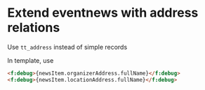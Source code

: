 # Extend eventnews with address relations

Use `tt_address` instead of simple records

In template, use

```html
<f:debug>{newsItem.organizerAddress.fullName}</f:debug>
<f:debug>{newsItem.locationAddress.fullName}</f:debug>
```
